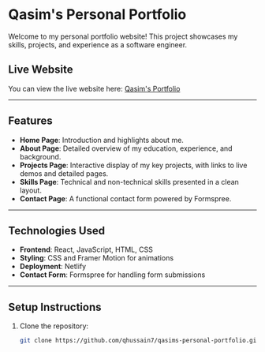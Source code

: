 # Qasim's Personal Portfolio

Welcome to my personal portfolio website! This project showcases my skills, projects, and experience as a software engineer.

## Live Website
You can view the live website here: [Qasim's Portfolio](https://qasims-personal-portfolio.netlify.app)

---

## Features
- **Home Page**: Introduction and highlights about me.
- **About Page**: Detailed overview of my education, experience, and background.
- **Projects Page**: Interactive display of my key projects, with links to live demos and detailed pages.
- **Skills Page**: Technical and non-technical skills presented in a clean layout.
- **Contact Page**: A functional contact form powered by Formspree.

---

## Technologies Used
- **Frontend**: React, JavaScript, HTML, CSS
- **Styling**: CSS and Framer Motion for animations
- **Deployment**: Netlify
- **Contact Form**: Formspree for handling form submissions

---

## Setup Instructions
1. Clone the repository:
   ```bash
   git clone https://github.com/qhussain7/qasims-personal-portfolio.git
